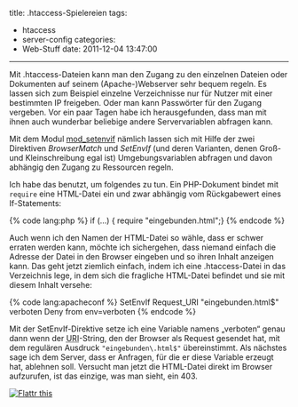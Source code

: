 title: .htaccess-Spielereien
tags:
  - htaccess
  - server-config
categories:
  - Web-Stuff
date: 2011-12-04 13:47:00
---

Mit .htaccess-Dateien kann man den Zugang zu den einzelnen Dateien oder Dokumenten auf seinem (Apache-)Webserver sehr bequem regeln. Es lassen sich zum Beispiel einzelne Verzeichnisse nur für Nutzer mit einer bestimmten IP freigeben. Oder man kann Passwörter für den Zugang vergeben. Vor ein paar Tagen habe ich herausgefunden, dass man mit ihnen auch wunderbar beliebige andere Servervariablen abfragen kann.

Mit dem Modul [mod_setenvif](https://httpd.apache.org/docs/2.2/mod/mod_setenvif.html) nämlich lassen sich mit Hilfe der zwei Direktiven _BrowserMatch_ und _SetEnvIf_ (und deren Varianten, denen Groß- und Kleinschreibung egal ist) Umgebungsvariablen abfragen und davon abhängig den Zugang zu Ressourcen regeln.

Ich habe das benutzt, um folgendes zu tun. Ein PHP-Dokument bindet mit `require` eine HTML-Datei ein und zwar abhängig vom Rückgabewert eines If-Statements:

{% code lang:php %}
    if (…) { require "eingebunden.html";}
{% endcode %}

Auch wenn ich den Namen der HTML-Datei so wähle, dass er schwer erraten werden kann, möchte ich sichergehen, dass niemand einfach die Adresse der Datei in den Browser eingeben und so ihren Inhalt anzeigen kann. Das geht jetzt ziemlich einfach, indem ich eine .htaccess-Datei in das Verzeichnis lege, in dem sich die fragliche HTML-Datei befindet und sie mit diesem Inhalt versehe:

{% code lang:apacheconf %}
    SetEnvIf Request_URI "eingebunden\.html$" verboten
    Deny from env=verboten
{% endcode %}

Mit der SetEnvIf-Direktive setze ich eine Variable namens &bdquo;verboten&ldquo; genau dann wenn der <abbr title="Uniform Resource Identifier">URI</abbr>-String, den der Browser als Request gesendet hat, mit dem regulären Ausdruck `"eingebunden\.html$"` übereinstimmt. Als nächstes sage ich dem Server, dass er Anfragen, für die er diese Variable erzeugt hat, ablehnen soll. Versucht man jetzt die HTML-Datei direkt im Browser aufzurufen, ist das einzige, was man sieht, ein 403.

[![Flattr this](http://kritikant.de/media/blogs/kritikant/flattr-badge-large.png "Flattr this")](http://flattr.com/thing/449791/-htaccess-Spielereien)
